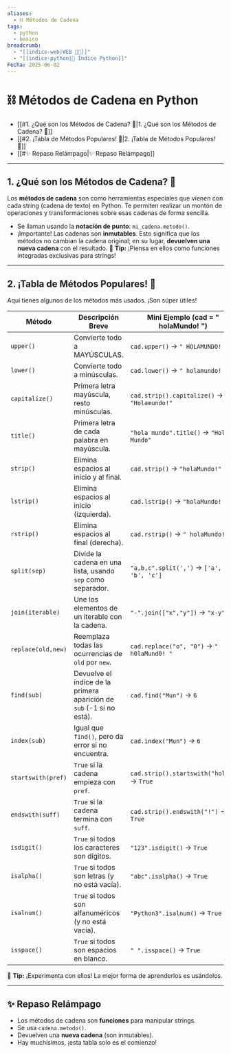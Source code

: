 ```yaml
---
aliases:
  - ⛓️ Métodos de Cadena
tags:
  - python
  - basico
breadcrumb:
  - "[[indice-web|WEB 🔗📝]]"
  - "[[indice-python|🐍 Índice Python]]"
Fecha: 2025-06-02
---
```

# ⛓️ Métodos de Cadena en Python
- [[#1. ¿Qué son los Métodos de Cadena? 🤔|1. ¿Qué son los Métodos de Cadena? 🤔]]
- [[#2. ¡Tabla de Métodos Populares! 📝|2. ¡Tabla de Métodos Populares! 📝]]
- [[#✨ Repaso Relámpago|✨ Repaso Relámpago]]

---
## 1. ¿Qué son los Métodos de Cadena? 🤔
Los **métodos de cadena** son como herramientas especiales que vienen con cada string (cadena de texto) en Python. Te permiten realizar un montón de operaciones y transformaciones sobre esas cadenas de forma sencilla.
- Se llaman usando la **notación de punto**: `mi_cadena.metodo()`.
- ¡Importante! Las cadenas son **inmutables**. Esto significa que los métodos no cambian la cadena original; en su lugar, **devuelven una nueva cadena** con el resultado.
📌 **Tip:** ¡Piensa en ellos como funciones integradas exclusivas para strings!

---
## 2. ¡Tabla de Métodos Populares! 📝
Aquí tienes algunos de los métodos más usados. ¡Son súper útiles!

| **Método**         | **Descripción Breve**                                                | **Mini Ejemplo (cad = " holaMundo! ")**     |
| ------------------ | -------------------------------------------------------------------- | ------------------------------------------- |
| `upper()`          | Convierte todo a MAYÚSCULAS.                                         | `cad.upper()` → `" HOLAMUNDO! "`            |
| `lower()`          | Convierte todo a minúsculas.                                         | `cad.lower()` → `" holamundo! "`            |
| `capitalize()`     | Primera letra mayúscula, resto minúsculas.                           | `cad.strip().capitalize()` → `"Holamundo!"` |
| `title()`          | Primera letra de cada palabra en mayúscula.                          | `"hola mundo".title()` → `"Hola Mundo"`     |
| `strip()`          | Elimina espacios al inicio y al final.                               | `cad.strip()` → `"holaMundo!"`              |
| `lstrip()`         | Elimina espacios al inicio (izquierda).                              | `cad.lstrip()` → `"holaMundo! "`            |
| `rstrip()`         | Elimina espacios al final (derecha).                                 | `cad.rstrip()` → `" holaMundo!"`            |
| `split(sep)`       | Divide la cadena en una lista, usando `sep` como separador.          | `"a,b,c".split(',')` → `['a', 'b', 'c']`    |
| `join(iterable)`   | Une los elementos de un iterable con la cadena.                      | `"-".join(["x","y"])` → `"x-y"`             |
| `replace(old,new)` | Reemplaza todas las ocurrencias de `old` por `new`.                  | `cad.replace("o", "0")` → `" h0laMund0! "`  |
| `find(sub)`        | Devuelve el índice de la primera aparición de `sub` (-1 si no está). | `cad.find("Mun")` → `6`                     |
| `index(sub)`       | Igual que `find()`, pero da error si no encuentra.                   | `cad.index("Mun")` → `6`                    |
| `startswith(pref)` | `True` si la cadena empieza con `pref`.                              | `cad.strip().startswith("hola")` → `True`   |
| `endswith(suff)`   | `True` si la cadena termina con `suff`.                              | `cad.strip().endswith("!")` → `True`        |
| `isdigit()`        | `True` si todos los caracteres son dígitos.                          | `"123".isdigit()` → `True`                  |
| `isalpha()`        | `True` si todos son letras (y no está vacía).                        | `"abc".isalpha()` → `True`                  |
| `isalnum()`        | `True` si todos son alfanuméricos (y no está vacía).                 | `"Python3".isalnum()` → `True`              |
| `isspace()`        | `True` si todos son espacios en blanco.                              | `" ".isspace()` → `True`                    |

🧠 **Tip:** ¡Experimenta con ellos! La mejor forma de aprenderlos es usándolos.

---
## ✨ Repaso Relámpago
- Los métodos de cadena son **funciones** para manipular strings.
- Se usa `cadena.metodo()`.
- Devuelven una **nueva cadena** (son inmutables).
- Hay muchísimos, ¡esta tabla solo es el comienzo!
